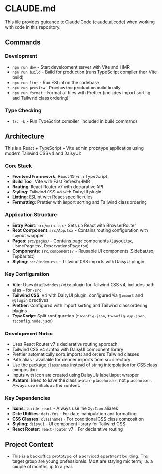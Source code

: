 # CLAUDE.md

This file provides guidance to Claude Code (claude.ai/code) when working with code in this repository.

## Commands

### Development

- `npm run dev` - Start development server with Vite and HMR
- `npm run build` - Build for production (runs TypeScript compiler then Vite build)
- `npm run lint` - Run ESLint on the codebase
- `npm run preview` - Preview the production build locally
- `npm run format` - Format all files with Prettier (includes import sorting and Tailwind class ordering)

### Type Checking

- `tsc -b` - Run TypeScript compiler (included in build command)

## Architecture

This is a React + TypeScript + Vite admin prototype application using modern Tailwind CSS v4 and DaisyUI:

### Core Stack

- **Frontend Framework**: React 19 with TypeScript
- **Build Tool**: Vite with Fast Refresh/HMR
- **Routing**: React Router v7 with declarative API
- **Styling**: Tailwind CSS v4 with DaisyUI plugin
- **Linting**: ESLint with React-specific rules
- **Formatting**: Prettier with import sorting and Tailwind class ordering

### Application Structure

- **Entry Point**: `src/main.tsx` - Sets up React with BrowserRouter
- **Root Component**: `src/App.tsx` - Contains routing configuration with Layout wrapper
- **Pages**: `src/pages/` - Contains page components (Layout.tsx, HomePage.tsx, ReservationsPage.tsx)
- **Components**: `src/components/` - Reusable UI components (Sidebar.tsx, Topbar.tsx)
- **Styling**: `src/index.css` - Tailwind CSS imports with DaisyUI plugin

### Key Configuration

- **Vite**: Uses `@tailwindcss/vite` plugin for Tailwind CSS v4, includes path alias `~` for `/src`
- **Tailwind CSS**: v4 with DaisyUI plugin, configured via `@import` and `@plugin` directives
- **Prettier**: Configured with import sorting and Tailwind class ordering plugins
- **TypeScript**: Split configuration (`tsconfig.json`, `tsconfig.app.json`, `tsconfig.node.json`)

### Development Notes

- Uses React Router v7's declarative routing approach
- Tailwind CSS v4 syntax with DaisyUI component library
- Prettier automatically sorts imports and orders Tailwind classes
- Path alias `~` available for cleaner imports from src directory
- Use the package `classnames` instead of string interpolation for CSS class composition
- Inputs with icon are created using DaisyUIs label.input wrapper
- **Avatars**: Need to have the class `avatar-placeholder`, not `placeholder`. Always use initials as the content.

### Key Dependencies

- **Icons**: `lucide-react` - Always use the `XyzIcon` aliases
- **Date Utilities**: `date-fns` - For date manipulation and formatting
- **CSS Classes**: `classnames` - For conditional CSS class composition
- **Styling**: `daisyui` - UI component library for Tailwind CSS
- **React Router**: `react-router` v7 - For declarative routing

## Project Context

- This is a backoffice prototype of a serviced apartment building. The target group are young professionals. Most are staying mid term, i.e. a couple of months up to a year.